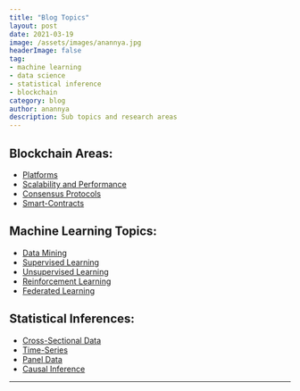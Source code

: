 ```yaml
---
title: "Blog Topics"
layout: post
date: 2021-03-19
image: /assets/images/anannya.jpg
headerImage: false
tag:
- machine learning
- data science
- statistical inference
- blockchain
category: blog
author: anannya
description: Sub topics and research areas 
---
```


## Blockchain Areas:

- [Platforms](#evidence)
- [Scalability and Performance](#evidence)
- [Consensus Protocols](#side-by-side)
- [Smart-Contracts][1]

## Machine Learning Topics:

- [Data Mining](#evidence)
- [Supervised Learning](#evidence)
- [Unsupervised Learning](#side-by-side)
- [Reinforcement Learning][1]
- [Federated Learning][2]

## Statistical Inferences:

- [Cross-Sectional Data](#evidence)
- [Time-Series](#evidence)
- [Panel Data](#side-by-side)
- [Causal Inference][1]


---

[1]:https://github.com/Anannya2021/Anannya2021.github.io/blob/gh-pages/assets/2021-03-19-Blockchain_Topic1.markdown
[2]:https://github.com/Anannya2021/Anannya2021.github.io/blob/gh-pages/assets/2021-03-19-Blockchain_Topic1.markdown



